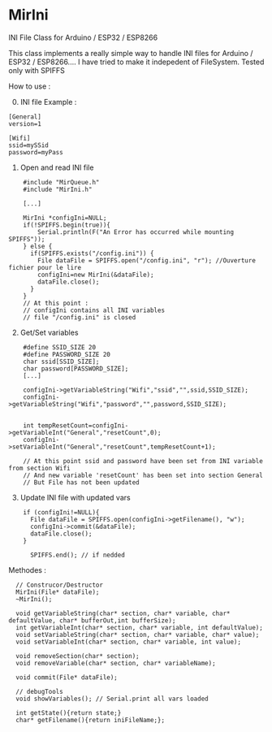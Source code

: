 # MirIni
INI File Class for Arduino / ESP32 / ESP8266


This class implements a really simple way to handle INI files for Arduino / ESP32 / ESP8266....
I have tried to make it indepedent of FileSystem. Tested only with SPIFFS


How to use :

0) INI file Example :
```
[General]
version=1

[Wifi]
ssid=mySSid
password=myPass
```


1) Open and read INI file

```
    #include "MirQueue.h"
    #include "MirIni.h"

    [...]

    MirIni *configIni=NULL;
    if(!SPIFFS.begin(true)){
        Serial.println(F("An Error has occurred while mounting SPIFFS"));
    } else {
      if(SPIFFS.exists("/config.ini")) {
        File dataFile = SPIFFS.open("/config.ini", "r"); //Ouverture fichier pour le lire
        configIni=new MirIni(&dataFile);
        dataFile.close();
      }
    }
    // At this point :
    // configIni contains all INI variables
    // file "/config.ini" is closed
```

2) Get/Set variables

```
    #define SSID_SIZE 20
    #define PASSWORD_SIZE 20
    char ssid[SSID_SIZE];
    char password[PASSWORD_SIZE];
    [...]

    configIni->getVariableString("Wifi","ssid","",ssid,SSID_SIZE);
    configIni->getVariableString("Wifi","password","",password,SSID_SIZE);


    int tempResetCount=configIni->getVariableInt("General","resetCount",0);
    configIni->setVariableInt("General","resetCount",tempResetCount+1);

    // At this point ssid and password have been set from INI variable from section Wifi
    // And new variable 'resetCount' has been set into section General
    // But File has not been updated

```

3) Update INI file with updated vars
```
    if (configIni!=NULL){
      File dataFile = SPIFFS.open(configIni->getFilename(), "w");
      configIni->commit(&dataFile);
      dataFile.close();
    }

      SPIFFS.end(); // if nedded
```


Methodes :

```
  // Construcor/Destructor
  MirIni(File* dataFile);
  ~MirIni();

  void getVariableString(char* section, char* variable, char* defaultValue, char* bufferOut,int bufferSize);
  int getVariableInt(char* section, char* variable, int defaultValue);
  void setVariableString(char* section, char* variable, char* value);
  void setVariableInt(char* section, char* variable, int value);

  void removeSection(char* section);
  void removeVariable(char* section, char* variableName);

  void commit(File* dataFile);

  // debugTools
  void showVariables(); // Serial.print all vars loaded

  int getState(){return state;}
  char* getFilename(){return iniFileName;};

```
